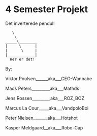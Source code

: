 # 4 Semester Projekt

Det inverterede pendul!

       \ 
	    \ 
	_____\________
	|     \      |
	|      \     |
	|____________|
	  Her er det!
	 
By:
 
Viktor Poulsen______aka___CEO-Wannabe
 
Mads Peters_________aka___Mathds
 
Jens Rossen_________aka___ROZ_BOZ
 
Marcus La Cour_____aka___VandpoloBoi
 
Peter Nielsen_______aka___Hotshot
 
Kasper Meldgaard__aka___Robo-Cap
 